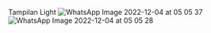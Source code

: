 
Tampilan Light ![WhatsApp Image 2022-12-04 at 05 05 37](https://user-images.githubusercontent.com/101079488/205464063-84db8545-d51a-49d2-9e4a-d418218a6c1e.jpeg)
![WhatsApp Image 2022-12-04 at 05 05 28](https://user-images.githubusercontent.com/101079488/205464074-fe6eff85-6829-4f1c-850f-ae3ad19ef4e4.jpeg)
